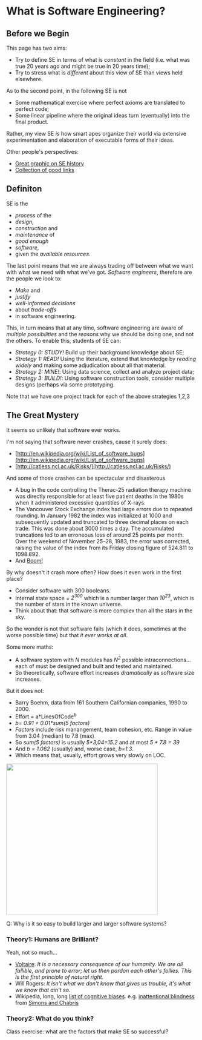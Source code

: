 # What is Software Engineering?


## Before we Begin

This page has two aims:

+ Try to define SE in terms of what is _constant_ in the field (i.e. what was true 20 years ago and might be true in 20 years time);
+ Try to stress what is _different_ about this view of SE than views held elsewhere.

As to the second point, in the following SE is not

+ Some mathematical exercise where perfect axioms are translated to perfect code;
+ Some
linear  pipeline where the
original ideas turn (eventually) into the final
product.

Rather, my view SE _is_  how
  smart  apes organize their world via extensive experimentation and
  elaboration of executable forms of their ideas.

Other people's perspectives:

+ [Great graphic on SE history](http://a-lifelong-tester.cocolog-nifty.com/Chronology/Software-Testing-ChronologyEng-20120506.jpg)
+ [Collection of good links](http://www.vikingcodeschool.com/software-engineering-basics/a-brief-history-of-software-engineering)

## Definiton


SE is the 

+ _process_ of the
+ _design_,
+ _construction_ and
+ _maintenance_ of
+ _good  enough_
+ _software_,
+ given the _available resources_.

The last point means that we are always trading off between
what we want with
what we need with what we've got. _Software engineers_, therefore
are the people we look to:

+ _Make_ and
+ _justify_
+ _well-informed decisions_ 
+ about _trade-offs_
+ in software engineering.

This, in turn means that at any time, software engineering are
aware of _multiple possibilities_ and the _reasons_ why we should be doing
one, and not the others. To enable this, students of SE can:

+ _Strategy 0: STUDY!_ Build up their background knowledge about SE;
+ _Strategy 1: READ!_ Using the literature, extend that knowledge by _reading widely_ and making
  some adjudication about all that material.  
+ _Strategy 2: MINE!_: Using data science, collect and analyze project data;
+ _Strategy 3: BUILD!_: Using software construction tools, consider multiple designs (perhaps via some prototyping.

Note that we have one project track for each of the above strategies 1,2,3

## The Great Mystery

It seems so unlikely that software ever works.

I'm not saying that software never crashes, cause it surely does:

+ [http://en.wikipedia.org/wiki/List_of_software_bugs](http://en.wikipedia.org/wiki/List_of_software_bugs)
+ [http://catless.ncl.ac.uk/Risks/](http://catless.ncl.ac.uk/Risks/)

And some of those crashes can be  spectacular and disasterous

+ A bug in the code controlling the Therac-25 radiation therapy machine was directly responsible for at least five patient deaths in the 1980s when it administered excessive quantities of X-rays.
+ The Vancouver Stock Exchange index had large errors due to repeated rounding. In January 1982 the index was initialized at 1000 and subsequently updated and truncated to three decimal places on each trade. This was done about 3000 times a day. The accumulated truncations led to an erroneous loss of around 25 points per month. Over the weekend of November 25–28, 1983, the error was corrected, raising the value of the index from its Friday closing figure of 524.811 to 1098.892.
+ And [Boom!](https://www.youtube.com/watch?v=gp_D8r-2hwk)

By why doesn't it crash more often? How does it even work in the first place?

+ Consider software with 300 booleans.
+ Internal state space = _2<sup>300</sup>_ which is a number larger than
  _10<sup>23</sup>_, which is the number of stars in the known universe.
+ Think about that: that software is more complex than all the stars in the sky.

So the wonder is not that software fails (which it does, sometimes
at the worse possible time) but that _it ever works at all_. 

Some more maths:

+ A software system with _N_ modules has _N<sup>2</sup>_ possible intraconnections...
  each of must be designed and built and tested and maintained.
+ So theoretically, software effort increases _dramatically_ as software size increases.

But it does not:

+ Barry Boehm, data from 161 Southern Californian companies, 1990 to 2000.
+ Effort = a*LinesOfCode<sup>b</sup>
+ <em>b= 0.91 + 0.01*sum(5 factors)</em>
+ _Factors_ include risk manangement, team cohesion, etc. Range in
  value from 3.04 (median) to 7.8 (max)
+ So _sum(5 factors)_ is usually <em>5*3,04=15.2</em> and at most _5 * 7.8 = 39_ 
+ And _b = 1.062_ (usually) and, worse case, _b=1.3_.
+ Which means that, usually, effort grows very slowly on LOC.

<img width=400 src="../img/effortVSLoc.png">

Q: Why is it so easy to build larger and larger software systems?

### Theory1: Humans are Brilliant?

Yeah, not so much...

+ [Voltaire](http://en.wikipedia.org/wiki/Voltaire):
  _It is a necessary consequence of our humanity. We are all fallible, and prone to error; let us then pardon each other's follies. This is the first principle of natural right._
+ Will Rogers: _It isn't what we don't know that gives us trouble, it's what we know that ain't so._
+ Wikipedia, long, long [list of cognitive biases](http://en.wikipedia.org/wiki/List_of_cognitive_biases). e.g.
  [inattentional blindness](https://www.youtube.com/watch?v=vJG698U2Mvo)
  from [Simons and Chabris](http://goo.gl/bgHzrn)

### Theory2: What do you think?

Class exercise: what are the factors that make SE so successful?

